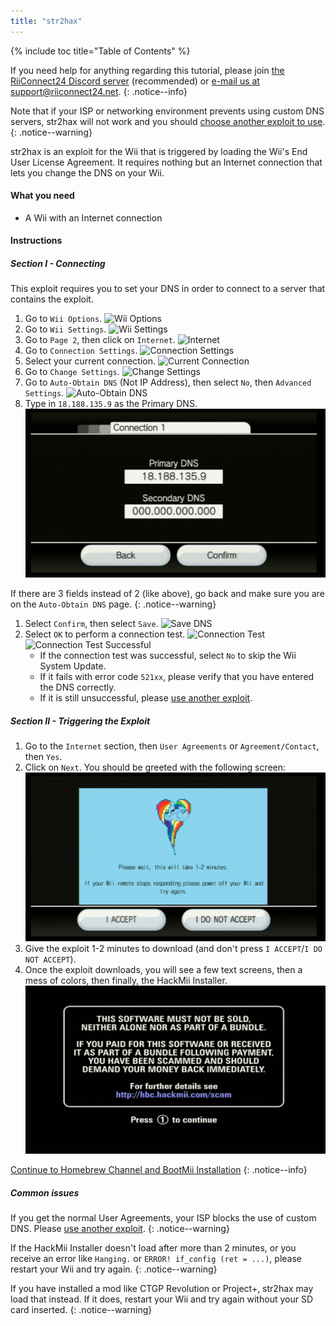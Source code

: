 ```yaml
---
title: "str2hax"
---
```


{% include toc title="Table of Contents" %}

If you need help for anything regarding this tutorial, please join [the RiiConnect24 Discord server](https://discord.gg/rc24) (recommended) or [e-mail us at support@riiconnect24.net](mailto:support@riiconnect24.net).
{: .notice--info}

Note that if your ISP or networking environment prevents using custom DNS servers, str2hax will not work and you should [choose another exploit to use](get-started).
{: .notice--warning}

str2hax is an exploit for the Wii that is triggered by loading the Wii's End User License Agreement. It requires nothing but an Internet connection that lets you change the DNS on your Wii.

#### What you need

* A Wii with an Internet connection

#### Instructions

##### Section I - Connecting

This exploit requires you to set your DNS in order to connect to a server that contains the exploit.

1. Go to `Wii Options`.
![Wii Options](/images/RiiConnect24/Internet_1.png)
1. Go to `Wii Settings`.
![Wii Settings](/images/RiiConnect24/Internet_2.png)
1. Go to `Page 2`, then click on `Internet`.
![Internet](/images/RiiConnect24/Internet_3.png)
1. Go to `Connection Settings`.
![Connection Settings](/images/RiiConnect24/Internet_4.png)
1. Select your current connection.
![Current Connection](/images/RiiConnect24/Internet_5.png)
1. Go to `Change Settings`.
![Change Settings](/images/RiiConnect24/Internet_6.png)
1. Go to `Auto-Obtain DNS` (Not IP Address), then select `No`, then `Advanced Settings`.
![Auto-Obtain DNS](/images/RiiConnect24/Internet_7.png)
1. Type in `18.188.135.9` as the Primary DNS.
![str2hax DNS](/images/str2hax/dns.png)

If there are 3 fields instead of 2 (like above), go back and make sure you are on the `Auto-Obtain DNS` page.
{: .notice--warning}

1. Select `Confirm`, then select `Save`.
![Save DNS](/images/RiiConnect24/Internet_10.png)
1. Select `OK` to perform a connection test.
![Connection Test](/images/RiiConnect24/Internet_11.png)
![Connection Test Successful](/images/RiiConnect24/Internet_12.png)
   - If the connection test was successful, select `No` to skip the Wii System Update.
   - If it fails with error code `521xx`, please verify that you have entered the DNS correctly.
   - If it is still unsuccessful, please [use another exploit](get-started).

##### Section II - Triggering the Exploit

1. Go to the `Internet` section, then `User Agreements` or `Agreement/Contact`, then `Yes`.
1. Click on `Next`. You should be greeted with the following screen:
![str2hax EULA page](/images/str2hax/EULA.png)
1. Give the exploit 1-2 minutes to download (and don't press `I ACCEPT`/`I DO NOT ACCEPT`).
1. Once the exploit downloads, you will see a few text screens, then a mess of colors, then finally, the HackMii Installer.
![HackMii Installer scam screen](/images/hackmii/scam.png)

[Continue to Homebrew Channel and BootMii Installation](hbc)
{: .notice--info}

##### Common issues

If you get the normal User Agreements, your ISP blocks the use of custom DNS. Please [use another exploit](get-started).
{: .notice--warning}

If the HackMii Installer doesn't load after more than 2 minutes, or you receive an error like `Hanging.` or `ERROR! if_config (ret = ...)`, please restart your Wii and try again.
{: .notice--warning}

If you have installed a mod like CTGP Revolution or Project+, str2hax may load that instead. If it does, restart your Wii and try again without your SD card inserted.
{: .notice--warning}
